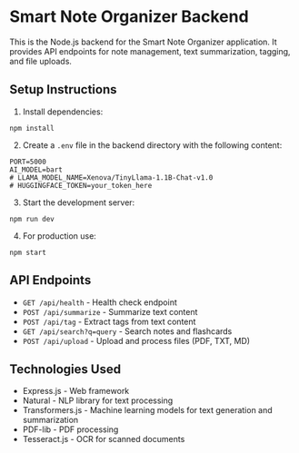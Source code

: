 # Smart Note Organizer Backend

This is the Node.js backend for the Smart Note Organizer application. It provides API endpoints for note management, text summarization, tagging, and file uploads.

## Setup Instructions

1. Install dependencies:
```
npm install
```

2. Create a `.env` file in the backend directory with the following content:
```
PORT=5000
AI_MODEL=bart
# LLAMA_MODEL_NAME=Xenova/TinyLlama-1.1B-Chat-v1.0
# HUGGINGFACE_TOKEN=your_token_here
```

3. Start the development server:
```
npm run dev
```

4. For production use:
```
npm start
```

## API Endpoints

- `GET /api/health` - Health check endpoint
- `POST /api/summarize` - Summarize text content
- `POST /api/tag` - Extract tags from text content
- `GET /api/search?q=query` - Search notes and flashcards
- `POST /api/upload` - Upload and process files (PDF, TXT, MD)

## Technologies Used

- Express.js - Web framework
- Natural - NLP library for text processing
- Transformers.js - Machine learning models for text generation and summarization
- PDF-lib - PDF processing
- Tesseract.js - OCR for scanned documents 
